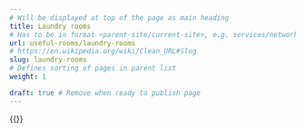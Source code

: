 ```yaml
---
# Will be displayed at top of the page as main heading
title: Laundry rooms
# Has to be in format <parent-site/current-site>, e.g. services/network (notice missing slash at the beginning)
url: useful-rooms/laundry-rooms
# https://en.wikipedia.org/wiki/Clean_URL#Slug
slug: laundry-rooms
# Defines sorting of pages in parent list
weight: 1

draft: true # Remove when ready to publish page
---
```

{{<linktraslations>}} <!-- TODO: remove before publishing draft -->

<!-- Write page contents here -->
<!-- Use Markdown syntax: https://www.markdownguide.org/basic-syntax -->
